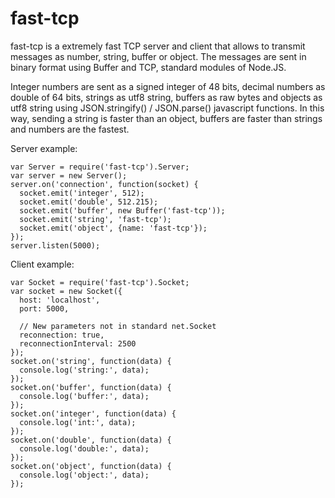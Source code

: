 fast-tcp
===

fast-tcp is a extremely fast TCP server and client that allows to transmit messages as number, string, buffer or object. The messages are sent in binary format using Buffer and TCP, standard modules of Node.JS.

Integer numbers are sent as a signed integer of 48 bits, decimal numbers as double of 64 bits, strings as utf8 string, buffers as raw bytes and objects as utf8 string using JSON.stringify() / JSON.parse() javascript functions. In this way, sending a string is faster than an object, buffers are faster than strings and numbers are the fastest.

Server example:
```
var Server = require('fast-tcp').Server;
var server = new Server();
server.on('connection', function(socket) {
  socket.emit('integer', 512);
  socket.emit('double', 512.215);
  socket.emit('buffer', new Buffer('fast-tcp'));
  socket.emit('string', 'fast-tcp');
  socket.emit('object', {name: 'fast-tcp'});
});
server.listen(5000);
```

Client example:
```
var Socket = require('fast-tcp').Socket;
var socket = new Socket({
  host: 'localhost',
  port: 5000,
  
  // New parameters not in standard net.Socket
  reconnection: true,
  reconnectionInterval: 2500
});
socket.on('string', function(data) {
  console.log('string:', data);
});
socket.on('buffer', function(data) {
  console.log('buffer:', data);
});
socket.on('integer', function(data) {
  console.log('int:', data);
});
socket.on('double', function(data) {
  console.log('double:', data);
});
socket.on('object', function(data) {
  console.log('object:', data);
});
```